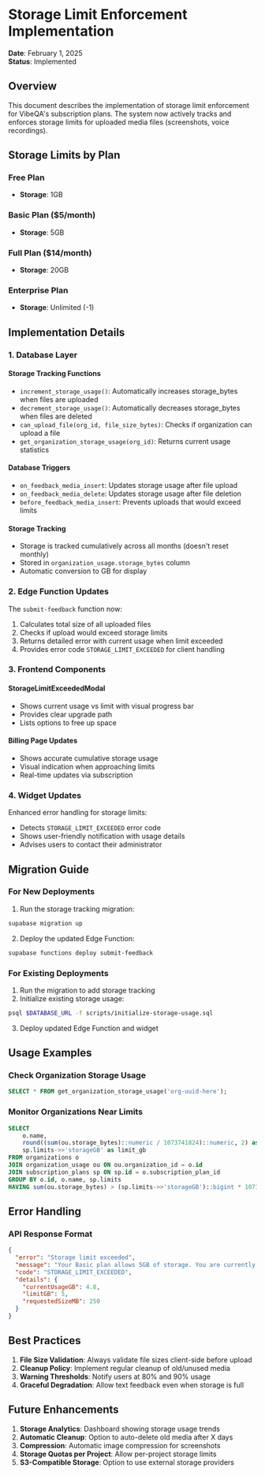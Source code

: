 # Storage Limit Enforcement Implementation

**Date**: February 1, 2025  
**Status**: Implemented

## Overview

This document describes the implementation of storage limit enforcement for VibeQA's subscription plans. The system now actively tracks and enforces storage limits for uploaded media files (screenshots, voice recordings).

## Storage Limits by Plan

### Free Plan
- **Storage**: 1GB

### Basic Plan ($5/month)
- **Storage**: 5GB

### Full Plan ($14/month)
- **Storage**: 20GB

### Enterprise Plan
- **Storage**: Unlimited (-1)

## Implementation Details

### 1. Database Layer

#### Storage Tracking Functions
- `increment_storage_usage()`: Automatically increases storage_bytes when files are uploaded
- `decrement_storage_usage()`: Automatically decreases storage_bytes when files are deleted
- `can_upload_file(org_id, file_size_bytes)`: Checks if organization can upload a file
- `get_organization_storage_usage(org_id)`: Returns current usage statistics

#### Database Triggers
- `on_feedback_media_insert`: Updates storage usage after file upload
- `on_feedback_media_delete`: Updates storage usage after file deletion
- `before_feedback_media_insert`: Prevents uploads that would exceed limits

#### Storage Tracking
- Storage is tracked cumulatively across all months (doesn't reset monthly)
- Stored in `organization_usage.storage_bytes` column
- Automatic conversion to GB for display

### 2. Edge Function Updates

The `submit-feedback` function now:
1. Calculates total size of all uploaded files
2. Checks if upload would exceed storage limits
3. Returns detailed error with current usage when limit exceeded
4. Provides error code `STORAGE_LIMIT_EXCEEDED` for client handling

### 3. Frontend Components

#### StorageLimitExceededModal
- Shows current usage vs limit with visual progress bar
- Provides clear upgrade path
- Lists options to free up space

#### Billing Page Updates
- Shows accurate cumulative storage usage
- Visual indication when approaching limits
- Real-time updates via subscription

### 4. Widget Updates

Enhanced error handling for storage limits:
- Detects `STORAGE_LIMIT_EXCEEDED` error code
- Shows user-friendly notification with usage details
- Advises users to contact their administrator

## Migration Guide

### For New Deployments

1. Run the storage tracking migration:
```bash
supabase migration up
```

2. Deploy the updated Edge Function:
```bash
supabase functions deploy submit-feedback
```

### For Existing Deployments

1. Run the migration to add storage tracking
2. Initialize existing storage usage:
```bash
psql $DATABASE_URL -f scripts/initialize-storage-usage.sql
```
3. Deploy updated Edge Function and widget

## Usage Examples

### Check Organization Storage Usage
```sql
SELECT * FROM get_organization_storage_usage('org-uuid-here');
```

### Monitor Organizations Near Limits
```sql
SELECT 
    o.name,
    round((sum(ou.storage_bytes)::numeric / 1073741824)::numeric, 2) as usage_gb,
    sp.limits->>'storageGB' as limit_gb
FROM organizations o
JOIN organization_usage ou ON ou.organization_id = o.id
JOIN subscription_plans sp ON sp.id = o.subscription_plan_id
GROUP BY o.id, o.name, sp.limits
HAVING sum(ou.storage_bytes) > (sp.limits->>'storageGB')::bigint * 1073741824 * 0.8;
```

## Error Handling

### API Response Format
```json
{
  "error": "Storage limit exceeded",
  "message": "Your Basic plan allows 5GB of storage. You are currently using 4.8GB. Please upgrade your plan or delete old files to upload new content.",
  "code": "STORAGE_LIMIT_EXCEEDED",
  "details": {
    "currentUsageGB": 4.8,
    "limitGB": 5,
    "requestedSizeMB": 250
  }
}
```

## Best Practices

1. **File Size Validation**: Always validate file sizes client-side before upload
2. **Cleanup Policy**: Implement regular cleanup of old/unused media
3. **Warning Thresholds**: Notify users at 80% and 90% usage
4. **Graceful Degradation**: Allow text feedback even when storage is full

## Future Enhancements

1. **Storage Analytics**: Dashboard showing storage usage trends
2. **Automatic Cleanup**: Option to auto-delete old media after X days
3. **Compression**: Automatic image compression for screenshots
4. **Storage Quotas per Project**: Allow per-project storage limits
5. **S3-Compatible Storage**: Option to use external storage providers